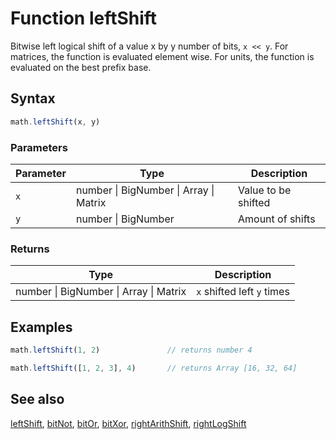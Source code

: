 <!-- Note: This file is automatically generated from source code comments. Changes made in this file will be overridden. -->

# Function leftShift

Bitwise left logical shift of a value x by y number of bits, `x << y`.
For matrices, the function is evaluated element wise.
For units, the function is evaluated on the best prefix base.


## Syntax

```js
math.leftShift(x, y)
```

### Parameters

Parameter | Type | Description
--------- | ---- | -----------
`x` | number &#124; BigNumber &#124; Array &#124; Matrix | Value to be shifted
`y` | number &#124; BigNumber | Amount of shifts

### Returns

Type | Description
---- | -----------
number &#124; BigNumber &#124; Array &#124; Matrix | `x` shifted left `y` times


## Examples

```js
math.leftShift(1, 2)               // returns number 4

math.leftShift([1, 2, 3], 4)       // returns Array [16, 32, 64]
```


## See also

[leftShift](leftShift.md),
[bitNot](bitNot.md),
[bitOr](bitOr.md),
[bitXor](bitXor.md),
[rightArithShift](rightArithShift.md),
[rightLogShift](rightLogShift.md)
